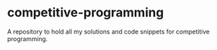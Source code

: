 # competitive-programming
A repository to hold all my solutions and code snippets for competitive programming.
